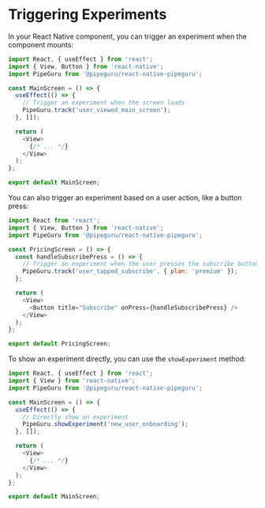# Triggering Experiments

In your React Native component, you can trigger an experiment when the component mounts:

```javascript
import React, { useEffect } from 'react';
import { View, Button } from 'react-native';
import PipeGuru from '@pipeguru/react-native-pipeguru';

const MainScreen = () => {
  useEffect(() => {
    // Trigger an experiment when the screen loads
    PipeGuru.track('user_viewed_main_screen');
  }, []);

  return (
    <View>
      {/* ... */}
    </View>
  );
};

export default MainScreen;
```

You can also trigger an experiment based on a user action, like a button press:

```javascript
import React from 'react';
import { View, Button } from 'react-native';
import PipeGuru from '@pipeguru/react-native-pipeguru';

const PricingScreen = () => {
  const handleSubscribePress = () => {
    // Trigger an experiment when the user presses the subscribe button
    PipeGuru.track('user_tapped_subscribe', { plan: 'premium' });
  };

  return (
    <View>
      <Button title="Subscribe" onPress={handleSubscribePress} />
    </View>
  );
};

export default PricingScreen;
```

To show an experiment directly, you can use the `showExperiment` method:

```javascript
import React, { useEffect } from 'react';
import { View } from 'react-native';
import PipeGuru from '@pipeguru/react-native-pipeguru';

const MainScreen = () => {
  useEffect(() => {
    // Directly show an experiment
    PipeGuru.showExperiment('new_user_onboarding');
  }, []);

  return (
    <View>
      {/* ... */}
    </View>
  );
};

export default MainScreen;
```